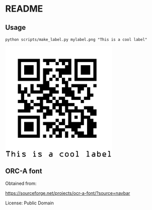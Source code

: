 # README

## Usage

```
python scripts/make_label.py mylabel.png "This is a cool label"
```

![cool label](images/mylabel.png)


## ORC-A font

Obtained from:

https://sourceforge.net/projects/ocr-a-font/?source=navbar

License: Public Domain
